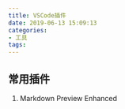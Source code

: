 ```yaml
---
title: VSCode插件
date: 2019-06-13 15:09:13
categories: 
- 工具
tags:
---
```

## 常用插件

1. Markdown Preview Enhanced